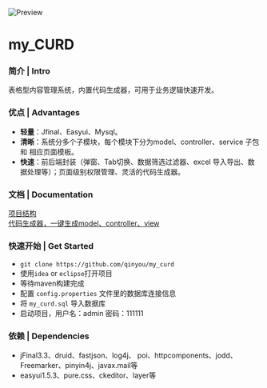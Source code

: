 ![Preview](http://img2.ph.126.net/Boy9_IwQIw0vvNdYchHtVg==/2601110259803445005.png)  

my_CURD
===

### 简介 | Intro  
表格型内容管理系统，内置代码生成器，可用于业务逻辑快速开发。 

### 优点 | Advantages  
- **轻量**：Jfinal、Easyui、Mysql。
- **清晰**：系统分多个子模块，每个模块下分为model、controller、service 子包 和 相应页面模板。
- **快速**：前后端封装（弹窗、Tab切换、数据筛选过滤器、excel 导入导出、数据处理等）；页面级别权限管理、灵活的代码生成器。

### 文档 | Documentation
[项目结构](https://note.youdao.com/share/?id=2900714717837b48e01d0e3cdf45c976&type=note#/)  
[代码生成器，一键生成model、controller、view](https://note.youdao.com/share/?id=0842cb7396c5c8d2f0593e16496364b8&type=note#/)

### 快速开始 | Get Started
- `git clone https://github.com/qinyou/my_curd`
- 使用`idea` or `eclipse`打开项目
- 等待maven构建完成
- 配置 `config.properties` 文件里的数据库连接信息
- 将 `my_curd.sql` 导入数据库
- 启动项目，用户名：admin 密码：111111
 
### 依赖 | Dependencies
- jFinal3.3、druid、fastjson、log4j、 poi、httpcomponents、jodd、Freemarker、pinyin4j、javax.mail等
- easyui1.5.3、pure.css、ckeditor、layer等

